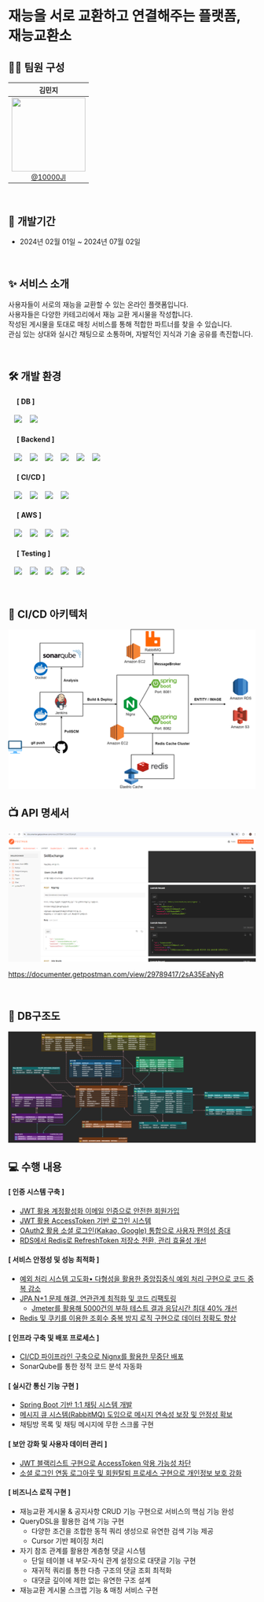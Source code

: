 # 재능을 서로 교환하고 연결해주는 플랫폼, 재능교환소

## 🙋‍♀️ 팀원 구성
<div align="center">

<div align="center">

|                                                               **김민지**                                                               |
|:-----------------------------------------------------------------------------------------------------------------------------------:| 
| [<img src="https://avatars.githubusercontent.com/u/121842688?v=4" height=150 width=150> <br/> @10000JI](https://github.com/10000JI) |

</div>
</div>
<br>

## 📆 개발기간
- 2024년 02월 01일 ~ 2024년 07월 02일

<br>

## ✨ 서비스 소개
사용자들이 서로의 재능을 교환할 수 있는 온라인 플랫폼입니다. <br>
사용자들은 다양한 카테고리에서 재능 교환 게시물을 작성합니다. <br>
작성된 게시물을 토대로 매칭 서비스를 통해 적합한 파트너를 찾을 수 있습니다. <br>
관심 있는 상대와 실시간 채팅으로 소통하며, 자발적인 지식과 기술 공유를 촉진합니다.

<br>

## 🛠️ 개발 환경
#### &nbsp;　[ DB ]
&nbsp;&nbsp;&nbsp;<img src="https://img.shields.io/badge/MariaDB-003545?style=flat&logo=MariaDB&logoColor=white"/>
&nbsp;&nbsp;&nbsp;<img src="https://img.shields.io/badge/Redis-DC382D?style=flat&logo=Redis&logoColor=white"/>

#### &nbsp;　[ Backend ]
&nbsp;&nbsp;&nbsp;<img src="https://img.shields.io/badge/Java-007396?style=flat&logo=java&logoColor=white"/>
&nbsp;&nbsp;&nbsp;<img src="https://img.shields.io/badge/Spring Boot-6DB33F?style=flat&logo=springBoot&logoColor=white"/>
&nbsp;&nbsp;&nbsp;<img src="https://img.shields.io/badge/Spring Security-6DB33F?style=flat&logo=springsecurity&logoColor=white"/>
&nbsp;&nbsp;&nbsp;<img src="https://img.shields.io/badge/Spring Data JPA-6DB33F?style=flat&logo=spring&logoColor=white"/>
&nbsp;&nbsp;&nbsp;<img src="https://img.shields.io/badge/QueryDSL-0769AD?style=flat&logo=java&logoColor=white"/>
&nbsp;&nbsp;&nbsp;<img src="https://img.shields.io/badge/RabbitMQ-FF6600?style=flat&logo=rabbitmq&logoColor=white"/>

#### &nbsp;　[ CI/CD ]
&nbsp;&nbsp;&nbsp;<img src="https://img.shields.io/badge/GitHub-181717?style=flat&logo=GitHub&logoColor=white"/>
&nbsp;&nbsp;&nbsp;<img src="https://img.shields.io/badge/Jenkins-D24939?style=flat&logo=jenkins&logoColor=white"/>
&nbsp;&nbsp;&nbsp;<img src="https://img.shields.io/badge/Docker-2496ED?style=flat&logo=Docker&logoColor=white"/>
&nbsp;&nbsp;&nbsp;<img src="https://img.shields.io/badge/Nginx-009639?style=flat&logo=nginx&logoColor=white"/>

#### &nbsp;　[ AWS ]
&nbsp;&nbsp;&nbsp;<img src="https://img.shields.io/badge/AWS EC2-FF9900?style=flat&logo=amazon-ec2&logoColor=white"/>
&nbsp;&nbsp;&nbsp;<img src="https://img.shields.io/badge/AWS RDS-527FFF?style=flat&logo=amazon-rds&logoColor=white"/>
&nbsp;&nbsp;&nbsp;<img src="https://img.shields.io/badge/AWS S3-569A31?style=flat&logo=amazon-s3&logoColor=white"/>
&nbsp;&nbsp;&nbsp;<img src="https://img.shields.io/badge/AWS ElastiCache-4053D6?style=flat&logo=amazon-aws&logoColor=white"/>

#### &nbsp;　[ Testing ]
&nbsp;&nbsp;&nbsp;<img src="https://img.shields.io/badge/JUnit5-25A162?style=flat&logo=JUnit5&logoColor=white"/>
&nbsp;&nbsp;&nbsp;<img src="https://img.shields.io/badge/Mockito-C5D9C8?style=flat&logo=mock&logoColor=white"/>
&nbsp;&nbsp;&nbsp;<img src="https://img.shields.io/badge/SonarQube-4E9BCD?style=flat&logo=sonarqube&logoColor=white"/>
&nbsp;&nbsp;&nbsp;<img src="https://img.shields.io/badge/Apache JMeter-D22128?style=flat&logo=apache-jmeter&logoColor=white"/>
&nbsp;&nbsp;&nbsp;<img src="https://img.shields.io/badge/Postman-FF6C37?style=flat&logo=postman&logoColor=white"/><br>

<br>

## 🚀 CI/CD 아키텍처

<img src="./img/CICD 아키텍처.png">

<br>

## 📺 API 명세서

<img src="./img/API명세서.png">

https://documenter.getpostman.com/view/29789417/2sA35EaNyR

<br>

## 📝 DB구조도
<img src="./img/ERD_재능교환소.png">

<br>

## 💻 수행 내용
#### [ 인증 시스템 구축 ]
- [JWT 활용 계정활성화 이메일 인증으로 안전한 회원가입](https://velog.io/@10000ji_/%EC%9E%AC%EB%8A%A5%EA%B5%90%ED%99%98%EC%86%8C-JWT%EB%A5%BC-%EC%9D%B4%EC%9A%A9%ED%95%9C-%ED%9A%8C%EC%9B%90%EA%B0%80%EC%9E%85-%EB%B0%8F-%EB%A1%9C%EA%B7%B8%EC%9D%B8) 
- [JWT 활용 AccessToken 기반 로그인 시스템](https://velog.io/@10000ji_/%EC%9E%AC%EB%8A%A5%EA%B5%90%ED%99%98%EC%86%8C-JWT%EB%A5%BC-%EC%9D%B4%EC%9A%A9%ED%95%9C-%ED%9A%8C%EC%9B%90%EA%B0%80%EC%9E%85-%EB%B0%8F-%EB%A1%9C%EA%B7%B8%EC%9D%B8) 
- [OAuth2 활용 소셜 로그인(Kakao, Google) 통합으로 사용자 편의성 증대](https://velog.io/@10000ji_/%EC%9E%AC%EB%8A%A5%EA%B5%90%ED%99%98%EC%86%8C-Spring-Boot%EC%97%90%EC%84%9C-OAuth2-JWT%EB%A5%BC-%ED%86%B5%ED%95%9C-%EC%86%8C%EC%85%9C-%EB%A1%9C%EA%B7%B8%EC%9D%B8-%EA%B5%AC%ED%98%84-Kakao-Google) 
- [RDS에서 Redis로 RefreshToken 저장소 전환, 관리 효율성 개선](https://velog.io/@10000ji_/%EC%9E%AC%EB%8A%A5%EA%B5%90%ED%99%98%EC%86%8C-RDS%EC%97%90%EC%84%9C-Redis%EB%A1%9C-RefreshToken-%EC%A0%80%EC%9E%A5%EC%86%8C-%EC%A0%84%ED%99%98)

#### [ 서비스 안정성 및 성능 최적화 ]
- [예외 처리 시스템 고도화• 다형성을 활용한 중앙집중식 예외 처리 구현으로 코드 중복 감소](https://velog.io/@10000ji_/%EC%9E%AC%EB%8A%A5%EA%B5%90%ED%99%98%EC%86%8C-ExceptionHandler-%EC%98%88%EC%99%B8%EC%B2%98%EB%A6%AC)
- [JPA N+1 문제 해결, 연관관계 최적화 및 코드 리팩토링](https://velog.io/@10000ji_/%EC%9E%AC%EB%8A%A5%EA%B5%90%ED%99%98%EC%86%8C-JPA-Delete-%EC%9E%91%EC%97%85-%EC%97%B0%EA%B4%80%EA%B4%80%EA%B3%84-SQL-%EC%A4%84%EC%9D%B4%EA%B3%A0-%EC%84%B1%EB%8A%A5-%ED%96%A5%EC%83%81%EC%8B%9C%ED%82%A4%EA%B8%B0)
  - [Jmeter를 활용해 5000건의 부하 테스트 결과 응답시간 최대 40% 개선](https://velog.io/@10000ji_/%EC%9E%AC%EB%8A%A5%EA%B5%90%ED%99%98%EC%86%8C-Jmeter%EB%A1%9C-%EB%B6%80%ED%95%98-%ED%85%8C%EC%8A%A4%ED%8A%B8%ED%95%98%EA%B8%B0)
- [Redis 및 쿠키를 이용한 조회수 중복 방지 로직 구현으로 데이터 정확도 향상](https://velog.io/@10000ji_/%EC%9E%AC%EB%8A%A5%EA%B5%90%ED%99%98%EC%86%8C-%EC%A1%B0%ED%9A%8C%EC%88%98-%EC%A4%91%EB%B3%B5-%EB%B0%A9%EC%A7%80-Redis-%EC%BF%A0%ED%82%A4)

#### [ 인프라 구축 및 배포 프로세스 ]
- [CI/CD 파이프라인 구축으로 Nignx를 활용한 무중단 배포](https://velog.io/@10000ji_/%EC%9E%AC%EB%8A%A5%EA%B5%90%ED%99%98%EC%86%8C-CICD-%EB%AC%B4%EC%A4%91%EB%8B%A8-%EB%B0%B0%ED%8F%AC)
- SonarQube를 통한 정적 코드 분석 자동화

#### [ 실시간 통신 기능 구현 ]
- [Spring Boot 기반 1:1 채팅 시스템 개발](https://velog.io/@10000ji_/%EC%9E%AC%EB%8A%A5%EA%B5%90%ED%99%98%EC%86%8C-Spring-Boot%EB%A1%9C-Stomp-%EA%B8%B0%EB%B0%98-11-%EC%B1%84%ED%8C%85-%EA%B5%AC%ED%98%84-with-React)
- [메시지 큐 시스템(RabbitMQ) 도입으로 메시지 연속성 보장 및 안정성 확보](https://velog.io/@10000ji_/%EC%9E%AC%EB%8A%A5%EA%B5%90%ED%99%98%EC%86%8C-Spring-Boot%EC%99%80-RabbitMQ%EB%A1%9C-%ED%99%95%EC%9E%A5-%EA%B0%80%EB%8A%A5%ED%95%9C-11-%EC%B1%84%ED%8C%85-%EA%B5%AC%EC%B6%95%ED%95%98%EA%B8%B0)
- 채팅방 목록 및 채팅 메시지에 무한 스크롤 구현

#### [ 보안 강화 및 사용자 데이터 관리 ]
- [JWT 블랙리스트 구현으로 AccessToken 악용 가능성 차단](https://velog.io/@10000ji_/%EC%9E%AC%EB%8A%A5%EA%B5%90%ED%99%98%EC%86%8C-Redis%EB%A5%BC-%EC%9D%B4%EC%9A%A9%ED%95%9C-JWT-%EB%B8%94%EB%9E%99%EB%A6%AC%EC%8A%A4%ED%8A%B8%EC%99%80-%EB%A1%9C%EA%B7%B8%EC%95%84%EC%9B%83-%EA%B5%AC%ED%98%84)
- [소셜 로그인 연동 로그아웃 및 회원탈퇴 프로세스 구현으로 개인정보 보호 강화](https://velog.io/@10000ji_/%EC%9E%AC%EB%8A%A5%EA%B5%90%ED%99%98%EC%86%8C-Spring-Boot-%EC%86%8C%EC%85%9C-%EB%A1%9C%EA%B7%B8%EC%9D%B8-%EB%A1%9C%EA%B7%B8%EC%95%84%EC%9B%83-%ED%9A%8C%EC%9B%90%ED%83%88%ED%87%B4Kakao-Google)

#### [ 비즈니스 로직 구현 ]
- 재능교환 게시물 & 공지사항 CRUD 기능 구현으로 서비스의 핵심 기능 완성
- QueryDSL을 활용한 검색 기능 구현
  - 다양한 조건을 조합한 동적 쿼리 생성으로 유연한 검색 기능 제공
  - Cursor 기반 페이징 처리
- 자기 참조 관계를 활용한 계층형 댓글 시스템
  - 단일 테이블 내 부모-자식 관계 설정으로 대댓글 기능 구현
  - 재귀적 쿼리를 통한 다층 구조의 댓글 조회 최적화
  - 대댓글 깊이에 제한 없는 유연한 구조 설계
- 재능교환 게시물 스크랩 기능 & 매칭 서비스 구현
